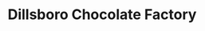 ---
title: "Dillsboro Chocolate Factory"
url: /waynesville/dillsboro-chocolate-factory/
shop: Schokolade
---